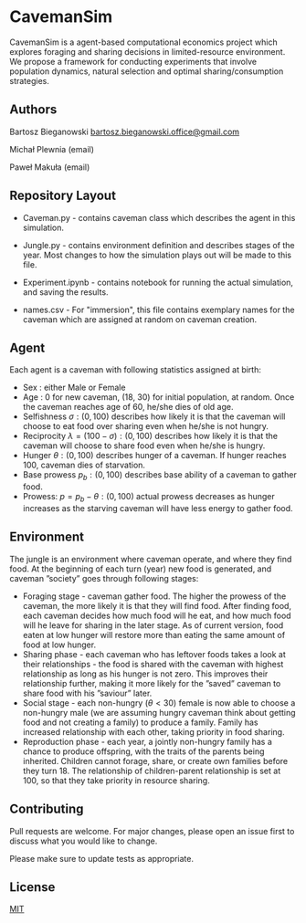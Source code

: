 # CavemanSim

CavemanSim is a agent-based computational economics project which explores foraging and sharing decisions in limited-resource environment. We propose a framework for conducting experiments that involve population dynamics, natural selection and optimal sharing/consumption strategies.

## Authors

Bartosz Bieganowski
bartosz.bieganowski.office@gmail.com

Michał Plewnia (email)

Paweł Makuła (email)

## Repository Layout

- Caveman.py - contains caveman class which describes the agent in this simulation.

- Jungle.py - contains environment definition and describes stages of the year. Most changes to how the simulation plays out will be made to this file.

- Experiment.ipynb - contains notebook for running the actual simulation, and saving the results.

- names.csv - For "immersion", this file contains exemplary names for the caveman which are assigned at random on caveman creation.

## Agent

Each agent is a caveman with following statistics assigned at birth:

- Sex : either Male or Female
- Age : 0 for new caveman, (18, 30) for initial population, at random. Once the caveman reaches age
of 60, he/she dies of old age.
- Selfishness $σ : (0, 100)$ describes how likely it is that the caveman will choose to eat food over
sharing even when he/she is not hungry.
- Reciprocity $λ = (100 − σ): (0, 100)$ describes how likely it is that the caveman will choose to share
food even when he/she is hungry.
- Hunger $θ: (0, 100)$ describes hunger of a caveman. If hunger reaches 100, caveman dies of starvation.
- Base prowess $p_b: (0, 100)$ describes base ability of a caveman to gather food. 
- Prowess: $p = p_b − θ:  (0,100)$ actual prowess decreases as hunger increases as the starving caveman
will have less energy to gather food.

## Environment

The jungle is an environment where caveman operate, and where they find food. At the beginning of
each turn (year) new food is generated, and caveman ”society” goes through following stages:
- Foraging stage - caveman gather food. The higher the prowess of the caveman, the more likely it is
that they will find food. After finding food, each caveman decides how much food will he eat, and
how much food will he leave for sharing in the later stage. As of current version, food eaten at low hunger will restore more than eating the same amount of food at low hunger.
- Sharing phase - each caveman who has leftover foods takes a look at their relationships - the food is
shared with the caveman with highest relationship as long as his hunger is not zero. This improves
their relationship further, making it more likely for the ”saved” caveman to share food with his
”saviour” later.
- Social stage - each non-hungry $(θ < 30)$ female is now able to choose a non-hungry male (we are
assuming hungry caveman think about getting food and not creating a family) to produce a family. Family
has increased relationship with each other, taking priority in food sharing.
- Reproduction phase - each year, a jointly non-hungry family has a chance to produce offspring,
with the traits of the parents being inherited. Children cannot forage, share, or create own families
before they turn 18. The relationship of children-parent relationship is set at 100, so that they take
priority in resource sharing.

## Contributing

Pull requests are welcome. For major changes, please open an issue first
to discuss what you would like to change.

Please make sure to update tests as appropriate.

## License

[MIT](https://choosealicense.com/licenses/mit/)